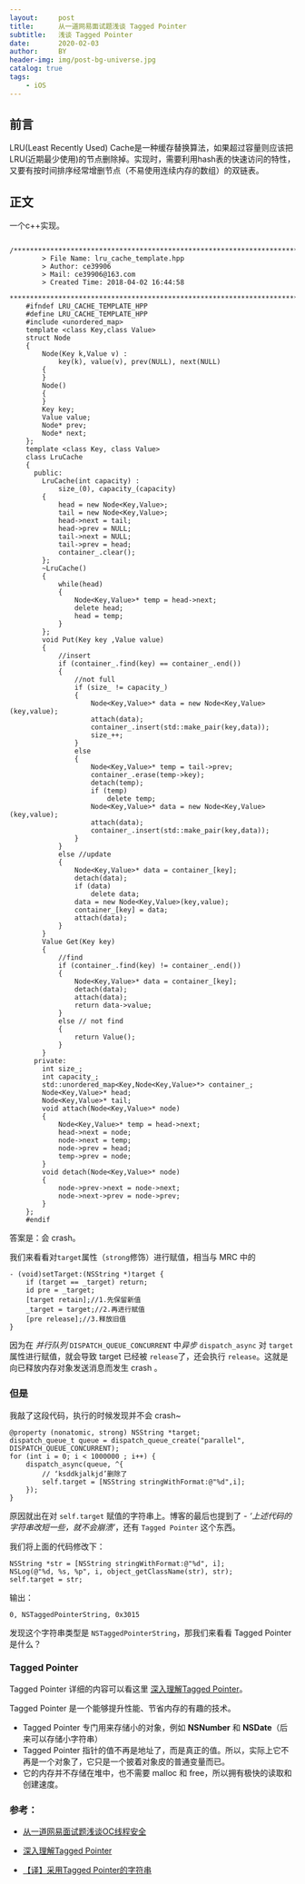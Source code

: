 ```yaml
---
layout:     post
title:      从一道网易面试题浅谈 Tagged Pointer
subtitle:   浅谈 Tagged Pointer
date:       2020-02-03
author:     BY
header-img: img/post-bg-universe.jpg
catalog: true
tags:
    - iOS
---
```



## 前言

LRU(Least Recently Used) Cache是一种缓存替换算法，如果超过容量则应该把LRU(近期最少使用)的节点删除掉。实现时，需要利用hash表的快速访问的特性，又要有按时间排序经常增删节点（不易使用连续内存的数组）的双链表。

## 正文

一个c++实现。

```objc
    /*************************************************************************
        > File Name: lru_cache_template.hpp
        > Author: ce39906
        > Mail: ce39906@163.com
        > Created Time: 2018-04-02 16:44:58
     ************************************************************************/
    #ifndef LRU_CACHE_TEMPLATE_HPP
    #define LRU_CACHE_TEMPLATE_HPP
    #include <unordered_map>
    template <class Key,class Value>
    struct Node
    {
        Node(Key k,Value v) :
            key(k), value(v), prev(NULL), next(NULL)
        {
        }
        Node()
        {
        }
        Key key;
        Value value;
        Node* prev;
        Node* next;
    };
    template <class Key, class Value>
    class LruCache
    {
      public:
        LruCache(int capacity) :
            size_(0), capacity_(capacity)
        {
            head = new Node<Key,Value>;
            tail = new Node<Key,Value>;
            head->next = tail;
            head->prev = NULL;
            tail->next = NULL;
            tail->prev = head;
            container_.clear();
        };
        ~LruCache()
        {
            while(head)
            {
                Node<Key,Value>* temp = head->next;
                delete head;
                head = temp;
            }
        };
        void Put(Key key ,Value value)
        {
            //insert
            if (container_.find(key) == container_.end())
            {
                //not full
                if (size_ != capacity_)
                {
                    Node<Key,Value>* data = new Node<Key,Value>(key,value);
                    attach(data);
                    container_.insert(std::make_pair(key,data));
                    size_++;
                }
                else
                {
                    Node<Key,Value>* temp = tail->prev;
                    container_.erase(temp->key);
                    detach(temp);
                    if (temp)
                        delete temp;
                    Node<Key,Value>* data = new Node<Key,Value>(key,value);
                    attach(data);
                    container_.insert(std::make_pair(key,data));
                }
            }
            else //update
            {
                Node<Key,Value>* data = container_[key];
                detach(data);
                if (data)
                    delete data;
                data = new Node<Key,Value>(key,value);
                container_[key] = data;
                attach(data);
            }
        }
        Value Get(Key key)
        {
            //find
            if (container_.find(key) != container_.end())
            {
                Node<Key,Value>* data = container_[key];
                detach(data);
                attach(data);
                return data->value;
            }
            else // not find
            {
                return Value();
            }
        }
      private:
        int size_;
        int capacity_;
        std::unordered_map<Key,Node<Key,Value>*> container_;
        Node<Key,Value>* head;
        Node<Key,Value>* tail;
        void attach(Node<Key,Value>* node)
        {
            Node<Key,Value>* temp = head->next;
            head->next = node;
            node->next = temp;
            node->prev = head;
            temp->prev = node;
        }
        void detach(Node<Key,Value>* node)
        {
            node->prev->next = node->next;
            node->next->prev = node->prev;
        }
    };
    #endif
```

答案是：会 crash。

我们来看看对`target`属性（`strong`修饰）进行赋值，相当与 MRC 中的

```
- (void)setTarget:(NSString *)target {
    if (target == _target) return;
    id pre = _target;
    [target retain];//1.先保留新值
    _target = target;//2.再进行赋值
    [pre release];//3.释放旧值
}
```

因为在 *并行队列* `DISPATCH_QUEUE_CONCURRENT` 中*异步* `dispatch_async` 对 `target`属性进行赋值，就会导致 target 已经被 `release`了，还会执行 `release`。这就是向已释放内存对象发送消息而发生 crash 。


### 但是

我敲了这段代码，执行的时候发现并不会 crash~

```objc
@property (nonatomic, strong) NSString *target;
dispatch_queue_t queue = dispatch_queue_create("parallel", DISPATCH_QUEUE_CONCURRENT);
for (int i = 0; i < 1000000 ; i++) {
    dispatch_async(queue, ^{
    	// ‘ksddkjalkjd’删除了
        self.target = [NSString stringWithFormat:@"%d",i];
    });
}
```

原因就出在对 `self.target` 赋值的字符串上。博客的最后也提到了 - *‘上述代码的字符串改短一些，就不会崩溃’*，还有 `Tagged Pointer` 这个东西。

我们将上面的代码修改下：


```objc
NSString *str = [NSString stringWithFormat:@"%d", i];
NSLog(@"%d, %s, %p", i, object_getClassName(str), str);
self.target = str;
```

输出：

```
0, NSTaggedPointerString, 0x3015
```

发现这个字符串类型是 `NSTaggedPointerString`，那我们来看看 Tagged Pointer 是什么？

### Tagged Pointer

Tagged Pointer 详细的内容可以看这里 [深入理解Tagged Pointer](http://www.infoq.com/cn/articles/deep-understanding-of-tagged-pointer)。

Tagged Pointer 是一个能够提升性能、节省内存的有趣的技术。

- Tagged Pointer 专门用来存储小的对象，例如 **NSNumber** 和 **NSDate**（后来可以存储小字符串）
- Tagged Pointer 指针的值不再是地址了，而是真正的值。所以，实际上它不再是一个对象了，它只是一个披着对象皮的普通变量而已。
- 它的内存并不存储在堆中，也不需要 malloc 和 free，所以拥有极快的读取和创建速度。




### 参考：

- [从一道网易面试题浅谈OC线程安全](https://www.jianshu.com/p/cec2a41aa0e7)

- [深入理解Tagged Pointer](http://www.infoq.com/cn/articles/deep-understanding-of-tagged-pointer)

- [【译】采用Tagged Pointer的字符串](http://www.cocoachina.com/ios/20150918/13449.html)

